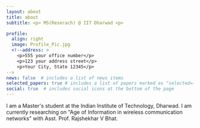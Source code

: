 ```yaml
---
layout: about
title: about
subtitle: <p> MS(Reserach) @ IIT Dharwad <p>

profile:
  align: right
  image: Profile_Pic.jpg
  <!--address: >
    <p>555 your office number</p>
    <p>123 your address street</p>
    <p>Your City, State 12345</p>
-->
news: false  # includes a list of news items
selected_papers: true # includes a list of papers marked as "selected={true}"
social: true  # includes social icons at the bottom of the page
--- 
```


I am a Master's student at the Indian Institute of Technology, Dharwad. I am currently researching on "Age of Information in wireless communication networks" with Asst. Prof. Rajshekhar V Bhat.